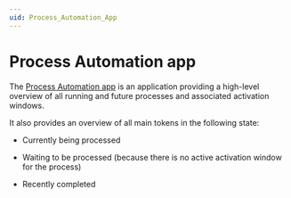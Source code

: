 ```yaml
---
uid: Process_Automation_App
---
```


# Process Automation app

The [Process Automation app](xref:Process_Automation_App_Two) is an application providing a high-level overview of all running and future processes and associated activation windows.

It also provides an overview of all main tokens in the following state:

- Currently being processed

- Waiting to be processed (because there is no active activation window for the process)

- Recently completed
